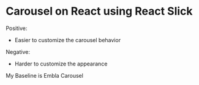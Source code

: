 # Carousel on React using React Slick
Positive:
- Easier to customize the carousel behavior

Negative:
- Harder to customize the appearance

My Baseline is Embla Carousel